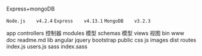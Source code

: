 Express+mongoDB

`Node.js    v4.2.4`
`Express    v4.13.1`
`MongoDB    v3.2.3`






app
    controllers   控制器
    modules       模型
    schemas       模型
    views         视图
bin
    www   
doc
    readme.md
lib
    angular
    jquery
    bootstrap
public
    css
    js
    images
    dist
routes
    index.js
    users.js
sass
    index.sass
